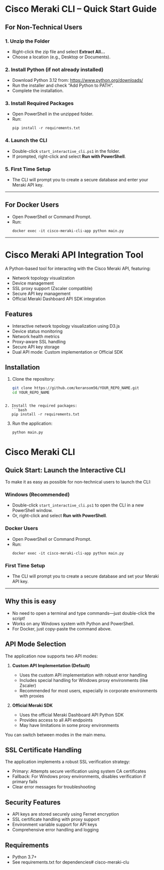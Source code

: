# Cisco Meraki CLI – Quick Start Guide

## For Non-Technical Users

### 1. Unzip the Folder
- Right-click the zip file and select **Extract All...**
- Choose a location (e.g., Desktop or Documents).

### 2. Install Python (if not already installed)
- Download Python 3.12 from: https://www.python.org/downloads/
- Run the installer and check “Add Python to PATH”.
- Complete the installation.

### 3. Install Required Packages
- Open PowerShell in the unzipped folder.
- Run:
  ```pwsh
  pip install -r requirements.txt
  ```

### 4. Launch the CLI
- Double-click `start_interactive_cli.ps1` in the folder.
- If prompted, right-click and select **Run with PowerShell**.

### 5. First Time Setup
- The CLI will prompt you to create a secure database and enter your Meraki API key.

---

## For Docker Users
- Open PowerShell or Command Prompt.
- Run:
  ```pwsh
  docker exec -it cisco-meraki-cli-app python main.py
  ```

---

# Cisco Meraki API Integration Tool

A Python-based tool for interacting with the Cisco Meraki API, featuring:
- Network topology visualization
- Device management
- SSL proxy support (Zscaler compatible)
- Secure API key management
- Official Meraki Dashboard API SDK integration

## Features
- Interactive network topology visualization using D3.js
- Device status monitoring
- Network health metrics
- Proxy-aware SSL handling
- Secure API key storage
- Dual API mode: Custom implementation or Official SDK

## Installation
1. Clone the repository:
   ```bash
   git clone https://github.com/keransom56/YOUR_REPO_NAME.git
   cd YOUR_REPO_NAME
```

2. Install the required packages:
   ```bash
   pip install -r requirements.txt
   ```

3. Run the application:
   ```bash
   python main.py
   ```

# Cisco Meraki CLI

## Quick Start: Launch the Interactive CLI

To make it as easy as possible for non-technical users to launch the CLI:

### Windows (Recommended)
- Double-click `start_interactive_cli.ps1` to open the CLI in a new PowerShell window.
- Or, right-click and select **Run with PowerShell**.

### Docker Users
- Open PowerShell or Command Prompt.
- Run:
  ```pwsh
  docker exec -it cisco-meraki-cli-app python main.py
  ```

### First Time Setup
- The CLI will prompt you to create a secure database and set your Meraki API key.

---

## Why this is easy
- No need to open a terminal and type commands—just double-click the script!
- Works on any Windows system with Python and PowerShell.
- For Docker, just copy-paste the command above.

## API Mode Selection
The application now supports two API modes:

1. **Custom API Implementation (Default)**
   - Uses the custom API implementation with robust error handling
   - Includes special handling for Windows proxy environments (like Zscaler)
   - Recommended for most users, especially in corporate environments with proxies

2. **Official Meraki SDK**
   - Uses the official Meraki Dashboard API Python SDK
   - Provides access to all API endpoints
   - May have limitations in some proxy environments

You can switch between modes in the main menu.

## SSL Certificate Handling
The application implements a robust SSL verification strategy:
- Primary: Attempts secure verification using system CA certificates
- Fallback: For Windows proxy environments, disables verification if primary fails
- Clear error messages for troubleshooting

## Security Features
- API keys are stored securely using Fernet encryption
- SSL certificate handling with proxy support
- Environment variable support for API keys
- Comprehensive error handling and logging

## Requirements
- Python 3.7+
- See requirements.txt for dependencies# cisco-meraki-clu
